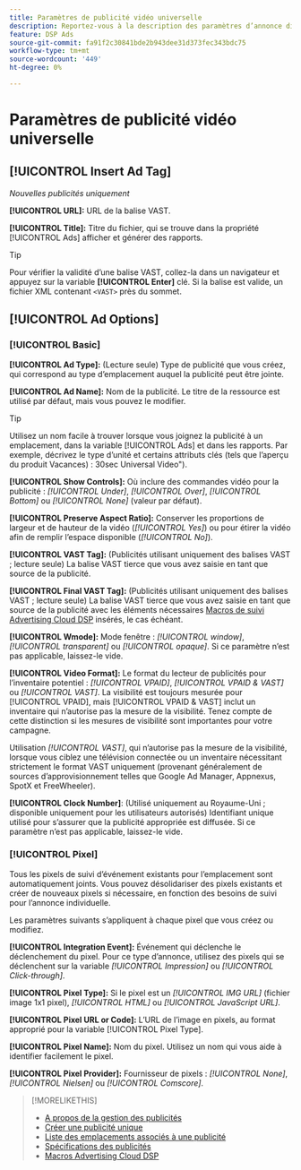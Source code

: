 ```yaml
---
title: Paramètres de publicité vidéo universelle
description: Reportez-vous à la description des paramètres d’annonce disponibles pour les publicités vidéo universelles.
feature: DSP Ads
source-git-commit: fa91f2c30841bde2b943dee31d373fec343bdc75
workflow-type: tm+mt
source-wordcount: '449'
ht-degree: 0%

---
```


# Paramètres de publicité vidéo universelle

## [!UICONTROL Insert Ad Tag]

*Nouvelles publicités uniquement*

**[!UICONTROL URL]:** URL de la balise VAST.

**[!UICONTROL Title]:** Titre du fichier, qui se trouve dans la propriété [!UICONTROL Ads] afficher et générer des rapports.

>[!TIP]
>
> Pour vérifier la validité d’une balise VAST, collez-la dans un navigateur et appuyez sur la variable **[!UICONTROL Enter]** clé. Si la balise est valide, un fichier XML contenant `<VAST>` près du sommet.

## [!UICONTROL Ad Options]

### [!UICONTROL Basic]

**[!UICONTROL Ad Type]:** (Lecture seule) Type de publicité que vous créez, qui correspond au type d’emplacement auquel la publicité peut être jointe.

**[!UICONTROL Ad Name]:** Nom de la publicité. Le titre de la ressource est utilisé par défaut, mais vous pouvez le modifier.

>[!TIP]
>
> Utilisez un nom facile à trouver lorsque vous joignez la publicité à un emplacement, dans la variable [!UICONTROL Ads] et dans les rapports. Par exemple, décrivez le type d’unité et certains attributs clés (tels que l’aperçu du produit Vacances) : 30sec Universal Video&quot;).

**[!UICONTROL Show Controls]:** Où inclure des commandes vidéo pour la publicité : *[!UICONTROL Under]*, *[!UICONTROL Over]*, *[!UICONTROL Bottom]* ou *[!UICONTROL None]* (valeur par défaut).

**[!UICONTROL Preserve Aspect Ratio]:** Conserver les proportions de largeur et de hauteur de la vidéo (*[!UICONTROL Yes]*) ou pour étirer la vidéo afin de remplir l’espace disponible (*[!UICONTROL No]*).

**[!UICONTROL VAST Tag]:** (Publicités utilisant uniquement des balises VAST ; lecture seule) La balise VAST tierce que vous avez saisie en tant que source de la publicité.

**[!UICONTROL Final VAST Tag]:** (Publicités utilisant uniquement des balises VAST ; lecture seule) La balise VAST tierce que vous avez saisie en tant que source de la publicité avec les éléments nécessaires [Macros de suivi Advertising Cloud DSP](/help/dsp/campaign-management/macros.md) insérés, le cas échéant.

**[!UICONTROL Wmode]:** Mode fenêtre : *[!UICONTROL window]*, *[!UICONTROL transparent]* ou *[!UICONTROL opaque]*. Si ce paramètre n’est pas applicable, laissez-le vide.

**[!UICONTROL Video Format]:** Le format du lecteur de publicités pour l’inventaire potentiel : *[!UICONTROL VPAID]*, *[!UICONTROL VPAID & VAST]* ou *[!UICONTROL VAST]*. La visibilité est toujours mesurée pour [!UICONTROL VPAID], mais [!UICONTROL VPAID & VAST] inclut un inventaire qui n’autorise pas la mesure de la visibilité. Tenez compte de cette distinction si les mesures de visibilité sont importantes pour votre campagne.

Utilisation *[!UICONTROL VAST]*, qui n’autorise pas la mesure de la visibilité, lorsque vous ciblez une télévision connectée ou un inventaire nécessitant strictement le format VAST uniquement (provenant généralement de sources d’approvisionnement telles que Google Ad Manager, Appnexus, SpotX et FreeWheeler).

**[!UICONTROL Clock Number]**: (Utilisé uniquement au Royaume-Uni ; disponible uniquement pour les utilisateurs autorisés) Identifiant unique utilisé pour s’assurer que la publicité appropriée est diffusée. Si ce paramètre n’est pas applicable, laissez-le vide.

### [!UICONTROL Pixel]

Tous les pixels de suivi d’événement existants pour l’emplacement sont automatiquement joints. Vous pouvez désolidariser des pixels existants et créer de nouveaux pixels si nécessaire, en fonction des besoins de suivi pour l’annonce individuelle.

Les paramètres suivants s’appliquent à chaque pixel que vous créez ou modifiez.

**[!UICONTROL Integration Event]:** Événement qui déclenche le déclenchement du pixel. Pour ce type d’annonce, utilisez des pixels qui se déclenchent sur la variable *[!UICONTROL Impression]* ou *[!UICONTROL Click-through]*.

**[!UICONTROL Pixel Type]:** Si le pixel est un *[!UICONTROL IMG URL]* (fichier image 1x1 pixel), *[!UICONTROL HTML]* ou *[!UICONTROL JavaScript URL]*.

**[!UICONTROL Pixel URL or Code]:** L’URL de l’image en pixels, au format approprié pour la variable [!UICONTROL Pixel Type].

**[!UICONTROL Pixel Name]:** Nom du pixel. Utilisez un nom qui vous aide à identifier facilement le pixel.

**[!UICONTROL Pixel Provider]:** Fournisseur de pixels : *[!UICONTROL None]*, *[!UICONTROL Nielsen]* ou *[!UICONTROL Comscore]*.

>[!MORELIKETHIS]
>
>* [A propos de la gestion des publicités](ad-about.md)
>* [Créer une publicité unique](ad-create.md)
>* [Liste des emplacements associés à une publicité](/help/dsp/campaign-management/ads/ad-list-placements.md)
>* [Spécifications des publicités](ad-specs.md)
>* [Macros Advertising Cloud DSP](/help/dsp/campaign-management/macros.md)

